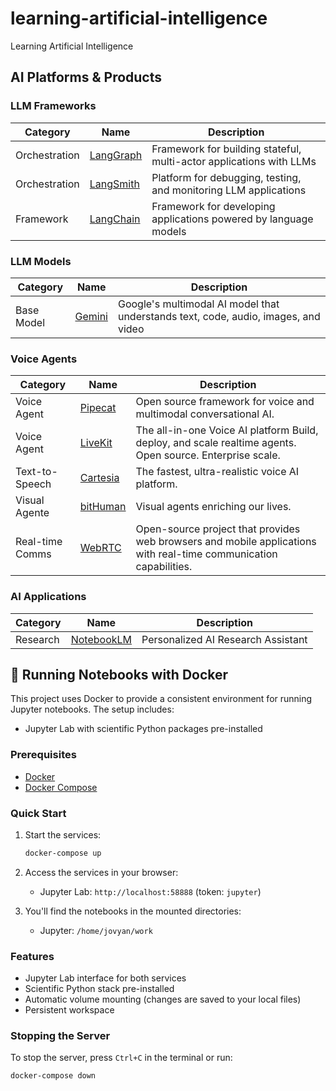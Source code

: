 # learning-artificial-intelligence

Learning Artificial Intelligence

## AI Platforms & Products

### LLM Frameworks

| Category | Name | Description |
|----------|------|-------------|
| Orchestration | [LangGraph](https://github.com/langchain-ai/langgraph) | Framework for building stateful, multi-actor applications with LLMs |
| Orchestration | [LangSmith](https://smith.langchain.com/) | Platform for debugging, testing, and monitoring LLM applications |
| Framework | [LangChain](https://langchain.com/) | Framework for developing applications powered by language models |

### LLM Models

| Category | Name | Description |
|----------|------|-------------|
| Base Model | [Gemini](https://ai.google.dev/gemini) | Google's multimodal AI model that understands text, code, audio, images, and video |

### Voice Agents

| Category | Name | Description |
|----------|------|-------------|
| Voice Agent | [Pipecat](https://pipecat.ai) | Open source framework for voice and multimodal conversational AI. |
| Voice Agent | [LiveKit](https://livekit.io/) | The all-in-one Voice AI platform Build, deploy, and scale realtime agents. Open source. Enterprise scale. |
| Text-to-Speech | [Cartesia](https://cartesia.ai/) | The fastest, ultra-realistic voice AI platform. |
| Visual Agente | [bitHuman](https://www.bithuman.ai/) | Visual agents enriching our lives. |
| Real-time Comms | [WebRTC](https://webrtc.org/) | Open-source project that provides web browsers and mobile applications with real-time communication capabilities. |

### AI Applications

| Category | Name | Description |
|----------|------|-------------|
| Research | [NotebookLM](https://notebooklm.google.com/) | Personalized AI Research Assistant |

## 🐳 Running Notebooks with Docker

This project uses Docker to provide a consistent environment for running Jupyter notebooks. The setup includes:

- Jupyter Lab with scientific Python packages pre-installed

### Prerequisites

- [Docker](https://docs.docker.com/get-docker/)
- [Docker Compose](https://docs.docker.com/compose/install/)

### Quick Start

1. Start the services:

   ```bash
   docker-compose up
   ```

2. Access the services in your browser:

   - Jupyter Lab: `http://localhost:58888` (token: `jupyter`)

3. You'll find the notebooks in the mounted directories:
   - Jupyter: `/home/jovyan/work`

### Features

- Jupyter Lab interface for both services
- Scientific Python stack pre-installed
- Automatic volume mounting (changes are saved to your local files)
- Persistent workspace

### Stopping the Server

To stop the server, press `Ctrl+C` in the terminal or run:

```bash
docker-compose down
```
